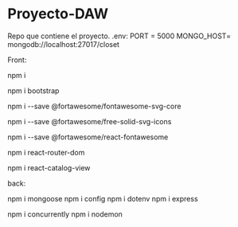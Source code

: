 # Proyecto-DAW
Repo que contiene el proyecto. 
.env:
PORT = 5000
MONGO_HOST= mongodb://localhost:27017/closet

Front:

npm i

npm i bootstrap

npm i --save @fortawesome/fontawesome-svg-core

npm i --save @fortawesome/free-solid-svg-icons

npm i --save @fortawesome/react-fontawesome

npm i react-router-dom

npm i react-catalog-view

back:

npm i mongoose
npm i config
npm i dotenv
npm i express

npm i concurrently
npm i nodemon
